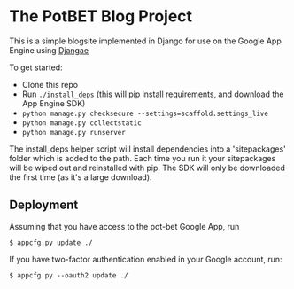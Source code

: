 
# The PotBET Blog Project

This is a simple blogsite implemented in Django for use on the Google App Engine using [Djangae](https://github.com/potatolondon/djangae)

To get started:

 - Clone this repo
 - Run `./install_deps` (this will pip install requirements, and download the App Engine SDK)
 - `python manage.py checksecure --settings=scaffold.settings_live`
 - `python manage.py collectstatic`
 - `python manage.py runserver`

The install_deps helper script will install dependencies into a 'sitepackages' folder which is added to the path. Each time you run it your
sitepackages will be wiped out and reinstalled with pip. The SDK will only be downloaded the first time (as it's a large download).

## Deployment

Assuming that you have access to the pot-bet Google App, run

    $ appcfg.py update ./

If you have two-factor authentication enabled in your Google account, run:

    $ appcfg.py --oauth2 update ./

